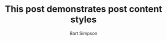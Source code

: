 ---
layout: post
title: "This post demonstrates post content styles"
categories: junk
author: "Bart Simpson"
meta: "Springfield"
---